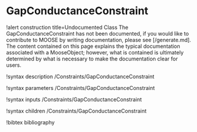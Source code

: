 <!-- MOOSE Documentation Stub: Remove this when content is added. -->

# GapConductanceConstraint

!alert construction title=Undocumented Class
The GapConductanceConstraint has not been documented, if you would like to contribute to MOOSE by
writing documentation, please see [/generate.md]. The content contained on this page explains
the typical documentation associated with a MooseObject; however, what is contained is ultimately
determined by what is necessary to make the documentation clear for users.

!syntax description /Constraints/GapConductanceConstraint

!syntax parameters /Constraints/GapConductanceConstraint

!syntax inputs /Constraints/GapConductanceConstraint

!syntax children /Constraints/GapConductanceConstraint

!bibtex bibliography
